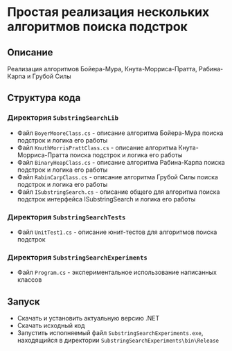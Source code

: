 # Простая реализация нескольких алгоритмов поиска подстрок

## Описание
Реализация алгоритмов Бойера-Мура, Кнута-Морриса-Пратта, Рабина-Карпа и Грубой Силы

## Структура кода
### Директория `SubstringSearchLib`
+ Файл `BoyerMooreClass.cs` - описание алгоритма Бойера-Мура поиска подстрок и логика его работы
+ Файл `KnuthMorrisPrattClass.cs` - описание алгоритма Кнута-Морриса-Пратта поиска подстрок и логика его работы
+ Файл `BinaryHeapClass.cs` - описание алгоритма Рабина-Карпа поиска подстрок и логика его работы
+ Файл `RabinCarpClass.cs` - описание алгоритма Грубой Силы поиска подстрок и логика его работы
+ Файл `ISubstringSearch.cs` - описание общего для алгоритма поиска подстрок интерфейса ISubstringSearch и логика его работы
### Директория `SubstringSearchTests`
+ Файл `UnitTest1.cs` - описание юнит-тестов для алгоритмов поиска подстрок
### Директория `SubstringSearchExperiments`
+ Файл `Program.cs` - экспериментальное использование написанных классов

## Запуск
+ Скачать и установить актуальную версию .NET
+ Скачать исходный код
+ Запустить исполняемый файл  `SubstringSearchExperiments.exe`, находящийся в директории `SubstringSearchExperiments\bin\Release`
